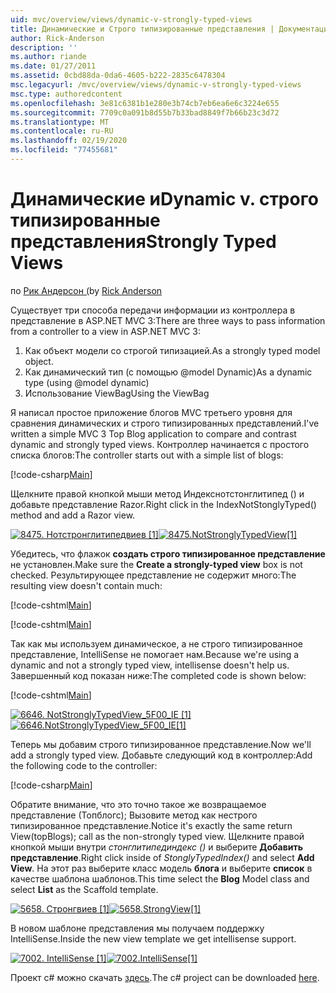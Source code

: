 ```yaml
---
uid: mvc/overview/views/dynamic-v-strongly-typed-views
title: Динамические и Строго типизированные представления | Документация Майкрософт
author: Rick-Anderson
description: ''
ms.author: riande
ms.date: 01/27/2011
ms.assetid: 0cbd88da-0da6-4605-b222-2835c6478304
msc.legacyurl: /mvc/overview/views/dynamic-v-strongly-typed-views
msc.type: authoredcontent
ms.openlocfilehash: 3e81c6381b1e280e3b74cb7eb6ea6e6c3224e655
ms.sourcegitcommit: 7709c0a091b8d55b7b33bad8849f7b66b23c3d72
ms.translationtype: MT
ms.contentlocale: ru-RU
ms.lasthandoff: 02/19/2020
ms.locfileid: "77455681"
---
```

# <a name="dynamic-v-strongly-typed-views"></a><span data-ttu-id="56bb5-103">Динамические и</span><span class="sxs-lookup"><span data-stu-id="56bb5-103">Dynamic v.</span></span> <span data-ttu-id="56bb5-104">строго типизированные представления</span><span class="sxs-lookup"><span data-stu-id="56bb5-104">Strongly Typed Views</span></span>

<span data-ttu-id="56bb5-105">по [Рик Андерсон (](https://twitter.com/RickAndMSFT)</span><span class="sxs-lookup"><span data-stu-id="56bb5-105">by [Rick Anderson](https://twitter.com/RickAndMSFT)</span></span>

<span data-ttu-id="56bb5-106">Существует три способа передачи информации из контроллера в представление в ASP.NET MVC 3:</span><span class="sxs-lookup"><span data-stu-id="56bb5-106">There are three ways to pass information from a controller to a view in ASP.NET MVC 3:</span></span>

1. <span data-ttu-id="56bb5-107">Как объект модели со строгой типизацией.</span><span class="sxs-lookup"><span data-stu-id="56bb5-107">As a strongly typed model object.</span></span>
2. <span data-ttu-id="56bb5-108">Как динамический тип (с помощью @model Dynamic)</span><span class="sxs-lookup"><span data-stu-id="56bb5-108">As a dynamic type (using @model dynamic)</span></span>
3. <span data-ttu-id="56bb5-109">Использование ViewBag</span><span class="sxs-lookup"><span data-stu-id="56bb5-109">Using the ViewBag</span></span>

<span data-ttu-id="56bb5-110">Я написал простое приложение блогов MVC третьего уровня для сравнения динамических и строго типизированных представлений.</span><span class="sxs-lookup"><span data-stu-id="56bb5-110">I've written a simple MVC 3 Top Blog application to compare and contrast dynamic and strongly typed views.</span></span> <span data-ttu-id="56bb5-111">Контроллер начинается с простого списка блогов:</span><span class="sxs-lookup"><span data-stu-id="56bb5-111">The controller starts out with a simple list of blogs:</span></span>

[!code-csharp[Main](dynamic-v-strongly-typed-views/samples/sample1.cs)]

<span data-ttu-id="56bb5-112">Щелкните правой кнопкой мыши метод Индекснотстонглитипед () и добавьте представление Razor.</span><span class="sxs-lookup"><span data-stu-id="56bb5-112">Right click in the IndexNotStonglyTyped() method and add a Razor view.</span></span>

<span data-ttu-id="56bb5-113">[![8475. Нотстронглитипедвиев [1]](dynamic-v-strongly-typed-views/_static/image2.png)](dynamic-v-strongly-typed-views/_static/image1.png)</span><span class="sxs-lookup"><span data-stu-id="56bb5-113">[![8475.NotStronglyTypedView[1]](dynamic-v-strongly-typed-views/_static/image2.png)](dynamic-v-strongly-typed-views/_static/image1.png)</span></span>

<span data-ttu-id="56bb5-114">Убедитесь, что флажок **создать строго типизированное представление** не установлен.</span><span class="sxs-lookup"><span data-stu-id="56bb5-114">Make sure the **Create a strongly-typed view** box is not checked.</span></span> <span data-ttu-id="56bb5-115">Результирующее представление не содержит много:</span><span class="sxs-lookup"><span data-stu-id="56bb5-115">The resulting view doesn't contain much:</span></span>

[!code-cshtml[Main](dynamic-v-strongly-typed-views/samples/sample2.cshtml)]

[!code-cshtml[Main](dynamic-v-strongly-typed-views/samples/sample3.cshtml)]

<span data-ttu-id="56bb5-116">Так как мы используем динамическое, а не строго типизированное представление, IntelliSense не помогает нам.</span><span class="sxs-lookup"><span data-stu-id="56bb5-116">Because we're using a dynamic and not a strongly typed view, intellisense doesn't help us.</span></span> <span data-ttu-id="56bb5-117">Завершенный код показан ниже:</span><span class="sxs-lookup"><span data-stu-id="56bb5-117">The completed code is shown below:</span></span>

[!code-cshtml[Main](dynamic-v-strongly-typed-views/samples/sample4.cshtml)]

<span data-ttu-id="56bb5-118">[![6646. NotStronglyTypedView_5F00_IE [1]](dynamic-v-strongly-typed-views/_static/image4.png)](dynamic-v-strongly-typed-views/_static/image3.png)</span><span class="sxs-lookup"><span data-stu-id="56bb5-118">[![6646.NotStronglyTypedView_5F00_IE[1]](dynamic-v-strongly-typed-views/_static/image4.png)](dynamic-v-strongly-typed-views/_static/image3.png)</span></span>

<span data-ttu-id="56bb5-119">Теперь мы добавим строго типизированное представление.</span><span class="sxs-lookup"><span data-stu-id="56bb5-119">Now we'll add a strongly typed view.</span></span> <span data-ttu-id="56bb5-120">Добавьте следующий код в контроллер:</span><span class="sxs-lookup"><span data-stu-id="56bb5-120">Add the following code to the controller:</span></span>

[!code-csharp[Main](dynamic-v-strongly-typed-views/samples/sample5.cs)]

<span data-ttu-id="56bb5-121">Обратите внимание, что это точно такое же возвращаемое представление (Топблогс); Вызовите метод как нестрого типизированное представление.</span><span class="sxs-lookup"><span data-stu-id="56bb5-121">Notice it's exactly the same return View(topBlogs); call as the non-strongly typed view.</span></span> <span data-ttu-id="56bb5-122">Щелкните правой кнопкой мыши внутри *стонглитипединдекс ()* и выберите **Добавить представление**.</span><span class="sxs-lookup"><span data-stu-id="56bb5-122">Right click inside of *StonglyTypedIndex()* and select **Add View**.</span></span> <span data-ttu-id="56bb5-123">На этот раз выберите класс модель **блога** и выберите **список** в качестве шаблона шаблонов.</span><span class="sxs-lookup"><span data-stu-id="56bb5-123">This time select the **Blog** Model class and select **List** as the Scaffold template.</span></span>

<span data-ttu-id="56bb5-124">[![5658. Стронгвиев [1]](dynamic-v-strongly-typed-views/_static/image6.png)](dynamic-v-strongly-typed-views/_static/image5.png)</span><span class="sxs-lookup"><span data-stu-id="56bb5-124">[![5658.StrongView[1]](dynamic-v-strongly-typed-views/_static/image6.png)](dynamic-v-strongly-typed-views/_static/image5.png)</span></span>

<span data-ttu-id="56bb5-125">В новом шаблоне представления мы получаем поддержку IntelliSense.</span><span class="sxs-lookup"><span data-stu-id="56bb5-125">Inside the new view template we get intellisense support.</span></span>

<span data-ttu-id="56bb5-126">[![7002. IntelliSense [1]](dynamic-v-strongly-typed-views/_static/image8.png)](dynamic-v-strongly-typed-views/_static/image7.png)</span><span class="sxs-lookup"><span data-stu-id="56bb5-126">[![7002.IntelliSense[1]](dynamic-v-strongly-typed-views/_static/image8.png)](dynamic-v-strongly-typed-views/_static/image7.png)</span></span>

<span data-ttu-id="56bb5-127">Проект c# можно скачать [здесь](https://blogs.msdn.com/cfs-file.ashx/__key/CommunityServer-Blogs-Components-WeblogFiles/00-00-01-11-73-SSMS/1817.Mvc3ViewDemo.zip).</span><span class="sxs-lookup"><span data-stu-id="56bb5-127">The c# project can be downloaded [here](https://blogs.msdn.com/cfs-file.ashx/__key/CommunityServer-Blogs-Components-WeblogFiles/00-00-01-11-73-SSMS/1817.Mvc3ViewDemo.zip).</span></span>
